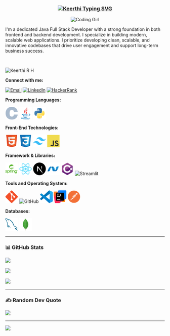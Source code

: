<h3 align="center">
  <a href="https://git.io/typing-svg">
    <img src="https://readme-typing-svg.demolab.com?font=Fira+Code&size=22&pause=1000&color=3FBF70&center=true&vCenter=true&width=500&lines=Hi+%F0%9F%91%8B%2C+I'm+Keerthi+R+H;Java+Full+Stack+Developer;" alt="Keerthi Typing SVG" />
  </a>
</h3>


<!--<h3 align="center">Java Full Stack Developer</h3> -->



<p align="center">
  <img src="https://raw.githubusercontent.com/Keerthi-2025/Keerthi-2025/main/image.jpg" alt="Coding Girl" width="250" height="250">
</p>



<p>I'm a dedicated Java Full Stack Developer with a strong foundation in both frontend and backend development. I specialize in building modern, scalable web applications. I prioritize developing clean, scalable, and innovative codebases that drive user engagement and support long-term business success.</p>


<br>
<p align="left"> 
<p align="left"> <img src="https://komarev.com/ghpvc/?username=Keerthi-2025&label=Profile%20views&color=0e75b6&style=flat" alt="Keerthi R H" /> </p>
</p>



<b>Connect with me:</b>
<p align="start">
  <a href="mailto:rhkeerthi3@gmail.com"><img src="https://img.shields.io/badge/Email-D14836?style=for-the-badge&logo=gmail&logoColor=white" alt="Email"></a>
  <a href="https://www.linkedin.com/in/keerthi-rh-9b19a5245/" target="_blank"><img src="https://img.shields.io/badge/LinkedIn-0077B5?style=for-the-badge&logo=linkedin&logoColor=white" alt="LinkedIn"></a>
  <a href="https://www.hackerrank.com/dashboard" target="_blank"><img src="https://img.shields.io/badge/HackerRank-2EC866?style=for-the-badge&logo=HackerRank&logoColor=white" alt="HackerRank"></a>
</p>

<b>Programming Languages:</b>
<p align="left">
  <img src="https://raw.githubusercontent.com/devicons/devicon/master/icons/c/c-original.svg" alt="C" width="40" height="40"/>
  <img src="https://raw.githubusercontent.com/devicons/devicon/master/icons/java/java-original.svg" alt="Java" width="40" height="40"/>
  <img src="https://raw.githubusercontent.com/devicons/devicon/master/icons/python/python-original.svg" alt="Python" width="40" height="40"/>
</p>

<b>Front-End Technologies:</b>
<p align="left">
  <img src="https://raw.githubusercontent.com/devicons/devicon/master/icons/html5/html5-original.svg" alt="HTML5" width="40" height="40"/>
  <img src="https://raw.githubusercontent.com/devicons/devicon/master/icons/css3/css3-original.svg" alt="CSS" width="40" height="40"/>
  <img src="https://raw.githubusercontent.com/devicons/devicon/master/icons/tailwindcss/tailwindcss-original.svg" alt="Tailwind CSS" width="40" height="40"/>
  <img src="https://raw.githubusercontent.com/devicons/devicon/master/icons/javascript/javascript-original.svg" alt="JavaScript" width="40" height="40"/>
</p>

<b>Framework & Libraries:</b>
<p align="left">
  <img src="https://raw.githubusercontent.com/devicons/devicon/master/icons/spring/spring-original-wordmark.svg" alt="Spring Boot" width="40" height="40"/>
  <img src="https://raw.githubusercontent.com/devicons/devicon/master/icons/react/react-original.svg" alt="React" width="40" height="40"/>
  <img src="https://raw.githubusercontent.com/devicons/devicon/master/icons/nextjs/nextjs-original.svg" alt="Next.js" width="40" height="40"/>
  <img src="https://raw.githubusercontent.com/devicons/devicon/master/icons/dot-net/dot-net-original.svg" alt=".NET" width="40" height="40"/>
  <img src="https://raw.githubusercontent.com/devicons/devicon/master/icons/csharp/csharp-original.svg" alt="C#" width="40" height="40"/>
  <img src="https://streamlit.io/images/brand/streamlit-logo-secondary-colormark-darktext.svg" alt="Streamlit" width="100"/>
</p>

<b>Tools and Operating System:</b>
<p align="left">
  <img src="https://raw.githubusercontent.com/devicons/devicon/master/icons/git/git-original.svg" alt="Git" width="40" height="40"/>
  <img src="https://upload.wikimedia.org/wikipedia/commons/9/91/Octicons-mark-github.svg" alt="GitHub" width="40" height="40"/>
  <img src="https://raw.githubusercontent.com/devicons/devicon/master/icons/vscode/vscode-original.svg" alt="VS Code" width="40" height="40"/>
  <img src="https://raw.githubusercontent.com/devicons/devicon/master/icons/intellij/intellij-original.svg" alt="IntelliJ" width="40" height="40"/>
  <img src="https://raw.githubusercontent.com/devicons/devicon/master/icons/postman/postman-original.svg" alt="Postman" width="40" height="40"/>
</p>

<b>Databases:</b>
<p align="left">
  <img src="https://raw.githubusercontent.com/devicons/devicon/master/icons/mysql/mysql-original.svg" alt="MySQL" width="40" height="40"/>
  <img src="https://raw.githubusercontent.com/devicons/devicon/master/icons/mongodb/mongodb-original.svg" alt="MongoDB" width="40" height="40"/>
</p>

---

### 📊 GitHub Stats

![](https://github-readme-stats.vercel.app/api?username=Keerthi-2025&theme=gruvbox&hide_border=false&include_all_commits=true&count_private=true)<br/>

![](https://github-readme-streak-stats.herokuapp.com/?user=Keerthi-2025&theme=gruvbox&hide_border=false)<br/>

![](https://github-readme-stats.vercel.app/api/top-langs/?username=Keerthi-2025&theme=gruvbox&hide_border=false&include_all_commits=true&count_private=true&layout=compact)

---

### ✍️ Random Dev Quote
![](https://quotes-github-readme.vercel.app/api?type=horizontal&theme=merko)

---

[![](https://visitcount.itsvg.in/api?id=Keerthi2025&icon=0&color=0)](https://visitcount.itsvg.in)
